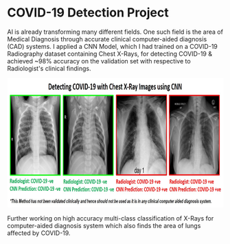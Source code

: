 # COVID-19 Detection Project

AI is already transforming many different fields. One such field is the area of Medical Diagnosis through accurate clinical computer-aided diagnosis (CAD) systems. I applied a CNN Model, which I had trained on a COVID-19 Radiography dataset containing Chest X-Rays, for detecting COVID-19 & achieved ~98% accuracy on the validation set with respective to Radiologist's clinical findings.

<p align="center">
    <img width="775" height="300" src = 'https://github.com/aviralchharia/COVID-19/blob/master/Detecting%20COVID-19%20with%20Chest%20X-Ray%20Images%20using%20CNN.jpg?raw=true''
</p>

Further working on high accuracy multi-class classification of X-Rays for computer-aided diagnosis system which also finds the area of lungs affected by COVID-19.
